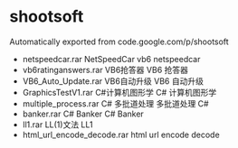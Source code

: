 # shootsoft
Automatically exported from code.google.com/p/shootsoft

- netspeedcar.rar	NetSpeedCar   vb6 netspeedcar
- vb6ratinganswers.rar	VB6抢答器   VB6 抢答器
- VB6_Auto_Update.rar	VB6自动升级   VB6 自动升级
- GraphicsTestV1.rar	C#计算机图形学   C# 计算机图形学
- multiple_process.rar	C# 多批道处理   多批道处理 C#
- banker.rar	C# Banker   C# Banker
- ll1.rar	LL(1)文法   LL1
- html_url_encode_decode.rar	html url encode decode
